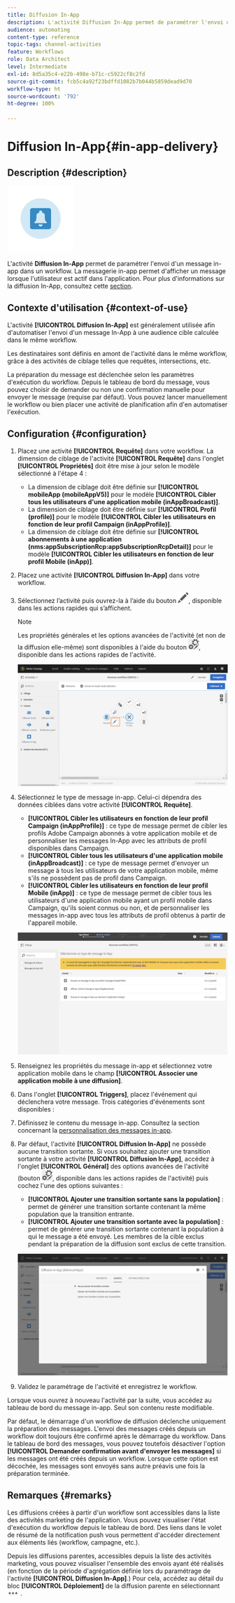 ```yaml
---
title: Diffusion In-App
description: L'activité Diffusion In-App permet de paramétrer l'envoi d'un message in-app dans un workflow.
audience: automating
content-type: reference
topic-tags: channel-activities
feature: Workflows
role: Data Architect
level: Intermediate
exl-id: 8d5a35c4-e22b-498e-b71c-c5922cf8c2fd
source-git-commit: fcb5c4a92f23bdffd1082b7b044b5859dead9d70
workflow-type: ht
source-wordcount: '792'
ht-degree: 100%

---
```


# Diffusion In-App{#in-app-delivery}

## Description {#description}

![](assets/wkf_in_app_1.png)

L&#39;activité **Diffusion In-App** permet de paramétrer l&#39;envoi d&#39;un message in-app dans un workflow. La messagerie in-app permet d&#39;afficher un message lorsque l&#39;utilisateur est actif dans l&#39;application. Pour plus d&#39;informations sur la diffusion In-App, consultez cette [section](../../channels/using/about-in-app-messaging.md).

## Contexte d&#39;utilisation  {#context-of-use}

L&#39;activité **[!UICONTROL Diffusion In-App]** est généralement utilisée afin d&#39;automatiser l&#39;envoi d&#39;un message In-App à une audience cible calculée dans le même workflow.

Les destinataires sont définis en amont de l&#39;activité dans le même workflow, grâce à des activités de ciblage telles que requêtes, intersections, etc.

La préparation du message est déclenchée selon les paramètres d&#39;exécution du workflow. Depuis le tableau de bord du message, vous pouvez choisir de demander ou non une confirmation manuelle pour envoyer le message (requise par défaut). Vous pouvez lancer manuellement le workflow ou bien placer une activité de planification afin d&#39;en automatiser l&#39;exécution.

## Configuration  {#configuration}

1. Placez une activité **[!UICONTROL Requête]** dans votre workflow. La dimension de ciblage de l&#39;activité **[!UICONTROL Requête]** dans l&#39;onglet **[!UICONTROL Propriétés]** doit être mise à jour selon le modèle sélectionné à l&#39;étape 4 :

   * La dimension de ciblage doit être définie sur **[!UICONTROL mobileApp (mobileAppV5)]** pour le modèle **[!UICONTROL Cibler tous les utilisateurs d&#39;une application mobile (inAppBroadcast)]**.
   * La dimension de ciblage doit être définie sur **[!UICONTROL Profil (profile)]** pour le modèle **[!UICONTROL Cibler les utilisateurs en fonction de leur profil Campaign (inAppProfile)]**.
   * La dimension de ciblage doit être définie sur **[!UICONTROL abonnements à une application (nms:appSubscriptionRcp:appSubscriptionRcpDetail)]** pour le modèle **[!UICONTROL Cibler les utilisateurs en fonction de leur profil Mobile (inApp)]**.

1. Placez une activité **[!UICONTROL Diffusion In-App]** dans votre workflow.
1. Sélectionnez l’activité puis ouvrez-la à l’aide du bouton ![](assets/edit_darkgrey-24px.png), disponible dans les actions rapides qui s’affichent.

   >[!NOTE]
   >
   >Les propriétés générales et les options avancées de l&#39;activité (et non de la diffusion elle-même) sont disponibles à l&#39;aide du bouton ![](assets/dlv_activity_params-24px.png), disponible dans les actions rapides de l&#39;activité.

   ![](assets/wkf_in_app_3.png)

1. Sélectionnez le type de message in-app. Celui-ci dépendra des données ciblées dans votre activité **[!UICONTROL Requête]**.

   * **[!UICONTROL Cibler les utilisateurs en fonction de leur profil Campaign (inAppProfile)]** : ce type de message permet de cibler les profils Adobe Campaign abonnés à votre application mobile et de personnaliser les messages In-App avec les attributs de profil disponibles dans Campaign.
   * **[!UICONTROL Cibler tous les utilisateurs d&#39;une application mobile (inAppBroadcast)]** : ce type de message permet d&#39;envoyer un message à tous les utilisateurs de votre application mobile, même s&#39;ils ne possèdent pas de profil dans Campaign.
   * **[!UICONTROL Cibler les utilisateurs en fonction de leur profil Mobile (inApp)]** : ce type de message permet de cibler tous les utilisateurs d&#39;une application mobile ayant un profil mobile dans Campaign, qu&#39;ils soient connus ou non, et de personnaliser les messages in-app avec tous les attributs de profil obtenus à partir de l&#39;appareil mobile.

   ![](assets/wkf_in_app_4.png)

1. Renseignez les propriétés du message in-app et sélectionnez votre application mobile dans le champ **[!UICONTROL Associer une application mobile à une diffusion]**.
1. Dans l&#39;onglet **[!UICONTROL Triggers]**, placez l&#39;événement qui déclenchera votre message. Trois catégories d&#39;événements sont disponibles :
1. Définissez le contenu du message in-app. Consultez la section concernant la [personnalisation des messages in-app](../../channels/using/customizing-an-in-app-message.md).
1. Par défaut, l&#39;activité **[!UICONTROL Diffusion In-App]** ne possède aucune transition sortante. Si vous souhaitez ajouter une transition sortante à votre activité **[!UICONTROL Diffusion In-App]**, accédez à l&#39;onglet **[!UICONTROL Général]** des options avancées de l&#39;activité (bouton ![](assets/dlv_activity_params-24px.png), disponible dans les actions rapides de l&#39;activité) puis cochez l&#39;une des options suivantes :

   * **[!UICONTROL Ajouter une transition sortante sans la population]** : permet de générer une transition sortante contenant la même population que la transition entrante.
   * **[!UICONTROL Ajouter une transition sortante avec la population]** : permet de générer une transition sortante contenant la population à qui le message a été envoyé. Les membres de la cible exclus pendant la préparation de la diffusion sont exclus de cette transition.

   ![](assets/wkf_in_app_5.png)

1. Validez le paramétrage de l&#39;activité et enregistrez le workflow.

Lorsque vous ouvrez à nouveau l&#39;activité par la suite, vous accédez au tableau de bord du message in-app. Seul son contenu reste modifiable.

Par défaut, le démarrage d&#39;un workflow de diffusion déclenche uniquement la préparation des messages. L&#39;envoi des messages créés depuis un workflow doit toujours être confirmé après le démarrage du workflow. Dans le tableau de bord des messages, vous pouvez toutefois désactiver l&#39;option **[!UICONTROL Demander confirmation avant d&#39;envoyer les messages]** si les messages ont été créés depuis un workflow. Lorsque cette option est décochée, les messages sont envoyés sans autre préavis une fois la préparation terminée.

## Remarques         {#remarks}

Les diffusions créées à partir d&#39;un workflow sont accessibles dans la liste des activités marketing de l&#39;application. Vous pouvez visualiser l&#39;état d&#39;exécution du workflow depuis le tableau de bord. Des liens dans le volet de résumé de la notification push vous permettent d&#39;accéder directement aux éléments liés (workflow, campagne, etc.).

Depuis les diffusions parentes, accessibles depuis la liste des activités marketing, vous pouvez visualiser l&#39;ensemble des envois ayant été réalisés (en fonction de la période d&#39;agrégation définie lors du paramétrage de l&#39;activité **[!UICONTROL Diffusion In-App]**.) Pour cela, accédez au détail du bloc **[!UICONTROL Déploiement]** de la diffusion parente en sélectionnant![](assets/wkf_dlv_detail_button.png) .
